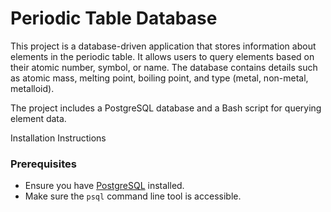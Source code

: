 # Periodic Table Database

This project is a database-driven application that stores information about elements in the periodic table. It allows users to query elements based on their atomic number, symbol, or name. The database contains details such as atomic mass, melting point, boiling point, and type (metal, non-metal, metalloid).

The project includes a PostgreSQL database and a Bash script for querying element data.

Installation Instructions

### Prerequisites
- Ensure you have [PostgreSQL](https://www.postgresql.org/download/) installed.
- Make sure the `psql` command line tool is accessible.